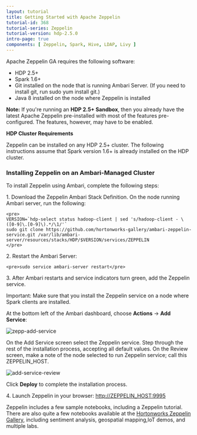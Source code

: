 ```yaml
---
layout: tutorial
title: Getting Started with Apache Zeppelin
tutorial-id: 368
tutorial-series: Zeppelin
tutorial-version: hdp-2.5.0
intro-page: true
components: [ Zeppelin, Spark, Hive, LDAP, Livy ]
---
```


Apache Zeppelin GA requires the following software:

*   HDP 2.5+
*   Spark 1.6+
*   Git installed on the node that is running Ambari Server. (If you need to install git, run sudo yum install git.)
*   Java 8 installed on the node where Zeppelin is installed

**Note:** If you're running an **HDP 2.5+ Sandbox**, then you already have the latest Apache Zeppelin pre-installed with most of the features pre-configured. The features, however, may have to be enabled.

**HDP Cluster Requirements**

Zeppelin can be installed on any HDP 2.5+ cluster. The following instructions assume that Spark version 1.6+ is already installed on the HDP cluster.

### **Installing Zeppelin on an Ambari-Managed Cluster**

To install Zeppelin using Ambari, complete the following steps:

1\.  Download the Zeppelin Ambari Stack Definition. On the node running Ambari server, run the following:

    <pre>
    VERSION=`hdp-select status hadoop-client | sed 's/hadoop-client - \([0-9]\.[0-9]\).*/\1/'`
    sudo git clone https://github.com/hortonworks-gallery/ambari-zeppelin-service.git /var/lib/ambari-server/resources/stacks/HDP/$VERSION/services/ZEPPELIN
    </pre>

2\.  Restart the Ambari Server:

    <pre>sudo service ambari-server restart</pre>

3\.  After Ambari restarts and service indicators turn green, add the Zeppelin service.

Important: Make sure that you install the Zeppelin service on a node where Spark clients are installed.

At the bottom left of the Ambari dashboard, choose **Actions** -> **Add Service**:

![zepp-add-service](http://hortonworks.com/wp-content/uploads/2016/05/zepp-add-service-280x300.png)

On the Add Service screen select the Zeppelin service. Step through the rest of the installation process, accepting all default values. On the Review screen, make a note of the node selected to run Zeppelin service; call this ZEPPELIN_HOST.

![add-service-review](http://hortonworks.com/wp-content/uploads/2016/05/add-service-review-300x157.png)

Click **Deploy** to complete the installation process.

4\. Launch Zeppelin in your browser: [http://ZEPPELIN_HOST:9995](http://zeppelin_host:9995)

Zeppelin includes a few sample notebooks, including a Zeppelin tutorial. There are also quite a few notebooks available at the [Hortonworks Zeppelin Gallery](https://github.com/hortonworks-gallery/zeppelin-notebooks), including sentiment analysis, geospatial mapping,IoT demos, and multiple labs.
